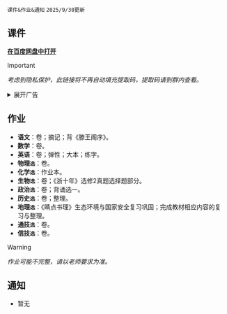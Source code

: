 `课件&作业&通知` `2025/9/30更新`

## 课件
**[在百度网盘中打开](https://pan.baidu.com/s/14VBuFbPU6buK3F1ZHeRzpw)**

> [!IMPORTANT]
> *考虑到隐私保护，此链接将不再自动填充提取码，提取码请到群内查看。*

<details>
<summary>展开广告</summary>
<p>此次同步由最新版 Presto 完成。Presto v7.3.2 新增了文件过滤功能，可以更优雅地同步每一个细节而跳过无需的项目（电影、数据库文件等）。</p>
</details>

## 作业
- **语文**：卷；摘记；背《滕王阁序》。
- **数学**：卷。
- **英语**：卷；弹性；大本；练字。
- **物理`选`**：卷。
- **化学`选`**：作业本。
- **生物`选`**：卷；《浙十年》选修2真题选择题部分。
- **政治`选`**：卷；背诵选一。
- **历史`选`**：卷；整理。
- **地理`选`**：《睛点书理》生态环境与国家安全复习巩固；完成教材相应内容的复习与整理。
- **通技`选`**：卷。
- **信技`选`**：卷。

> [!WARNING]
> *作业可能不完整，请以老师要求为准。*

## 通知
- 暂无